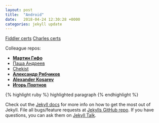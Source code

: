 ```yaml
---
layout: post
title:  "Android"
date:   2018-04-24 12:30:28 +0000
categories: jekyll update
---
```


<a href="http://ipv4.fiddler:7777/">Fiddler certs</a>
<a href="http://chls.pro/ssl/">Charles certs</a>

Colleague repos:

<ul>
	<li><b><a href = 'https://github.com/MrClaus/TestApplication'>Мартин Гифо</a></b></li>
	<li><a href = 'https://github.com/pashapaaha/WeatherWatcher'>Паша Андреев</a></li>
	<li><a href = 'https://github.com/asaks/NewWeather'>Chekist</a></li>
	<li><b><a href = 'https://github.com/AlexanderRyabchikov/WeatherApp/tree/homeWork'>Александр Рябчиков</a></b></li>
	<li><b><a href = 'https://github.com/AlexanderKosarev/AndroidCourse'>Alexander Kosarev</a></b></li>
	<li><b><a href = 'https://github.com/IgorP86/WeatherOutlook'>Игорь Портнов</a></b></li>
</ul>







{% highlight ruby %}
highlighted paragraph
{% endhighlight %}

Check out the [Jekyll docs][jekyll-docs] for more info on how to get the most out of Jekyll. File all bugs/feature requests at [Jekylls GitHub repo][jekyll-gh]. If you have questions, you can ask them on [Jekyll Talk][jekyll-talk].

[jekyll-docs]: http://jekyllrb.com/docs/home
[jekyll-gh]:   https://github.com/jekyll/jekyll
[jekyll-talk]: https://talk.jekyllrb.com/
